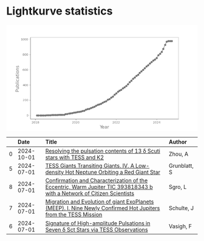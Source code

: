 
<h1>Lightkurve statistics</h1>

![publications](out/lightkurve-publications.png)  

|    | Date       | Title                                                                                                                                                                                   | Author       |
|---:|:-----------|:----------------------------------------------------------------------------------------------------------------------------------------------------------------------------------------|:-------------|
|  0 | 2024-10-01 | [Resolving the pulsation contents of 13 δ Scuti stars with TESS and K2](https://ui.adsabs.harvard.edu/abs/2024NewA..11102235Z/abstract)                                                 | Zhou, A      |
|  5 | 2024-07-01 | [TESS Giants Transiting Giants. IV. A Low-density Hot Neptune Orbiting a Red Giant Star](https://ui.adsabs.harvard.edu/abs/2024AJ....168....1G/abstract)                                | Grunblatt, S |
|  8 | 2024-07-01 | [Confirmation and Characterization of the Eccentric, Warm Jupiter TIC 393818343 b with a Network of Citizen Scientists](https://ui.adsabs.harvard.edu/abs/2024AJ....168...26S/abstract) | Sgro, L      |
|  7 | 2024-07-01 | [Migration and Evolution of giant ExoPlanets (MEEP). I. Nine Newly Confirmed Hot Jupiters from the TESS Mission](https://ui.adsabs.harvard.edu/abs/2024AJ....168...32S/abstract)        | Schulte, J   |
|  6 | 2024-07-01 | [Signature of High-amplitude Pulsations in Seven δ Sct Stars via TESS Observations](https://ui.adsabs.harvard.edu/abs/2024ApJ...969...19V/abstract)                                     | Vasigh, F    |
    